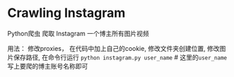# Crawling Instagram
Python爬虫 爬取 Instagram 一个博主所有图片视频

用法：
修改proxies，
在代码中加上自己的cookie,
修改文件夹创建位置,
修改图片保存路径,
在命令行运行 `python instagram.py user_name`  # 这里的`user_name`写上要爬的博主账号名称即可
